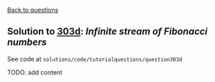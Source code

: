 [Back to questions](../README.md)

## Solution to [303d](../questions/303d): *Infinite stream of Fibonacci numbers*

See code at `solutions/code/tutorialquestions/question303d`

TODO: add content

